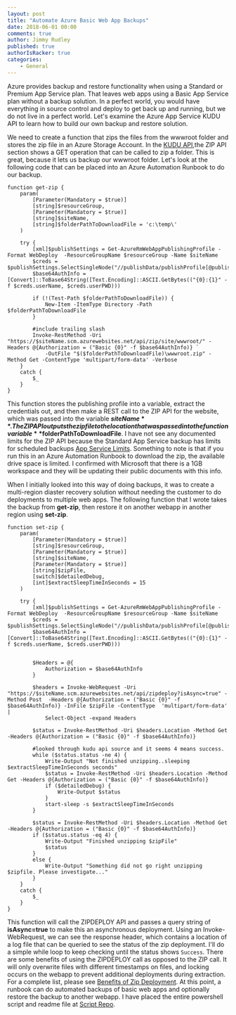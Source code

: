```yaml
---
layout: post
title: "Automate Azure Basic Web App Backups"
date: 2018-06-01 00:00
comments: true
author: Jimmy Rudley
published: true
authorIsRacker: true
categories:
    - General
---
```


Azure provides backup and restore functionality when using a Standard or Premium App Service plan. That leaves web apps using a Basic App Service plan without a backup solution. In a perfect world, you would have everything in source control and deploy to get back up and running, but we do not live in a perfect world. Let's examine the Azure App Service KUDU API to learn how to build our own backup  and restore solution.

<!-- more -->

We need to create a function that zips the files from the wwwroot folder and stores the zip file in an Azure Storage Account. In the [KUDU API](https://github.com/projectkudu/kudu/wiki/REST-API),the ZIP API section shows a GET operation that can be called to zip a folder. This is great, because it lets us backup our wwwroot folder. Let's look at the following code that can be placed into an Azure Automation Runbook to do our backup.

```
function get-zip {
    param( 
        [Parameter(Mandatory = $true)]
        [string]$resourceGroup,
        [Parameter(Mandatory = $true)]
        [string]$siteName,
        [string]$folderPathToDownloadFile = 'c:\temp\'
    )  
    
    try {
        [xml]$publishSettings = Get-AzureRmWebAppPublishingProfile -Format WebDeploy  -ResourceGroupName $resourceGroup -Name $siteName
        $creds = $publishSettings.SelectSingleNode("//publishData/publishProfile[@publishMethod='MSDeploy']")
        $base64AuthInfo = [Convert]::ToBase64String([Text.Encoding]::ASCII.GetBytes(("{0}:{1}" -f $creds.userName, $creds.userPWD)))

        if (!(Test-Path $folderPathToDownloadFile)) {
            New-Item -ItemType Directory -Path $folderPathToDownloadFile
        }

        #include trailing slash
        Invoke-RestMethod -Uri "https://$siteName.scm.azurewebsites.net/api/zip/site/wwwroot/" -Headers @{Authorization = ("Basic {0}" -f $base64AuthInfo)} `
            -OutFile "$($folderPathToDownloadFile)\wwwroot.zip" -Method Get -ContentType 'multipart/form-data' -Verbose
    }
    catch {
        $_ 
    }
}
```
This function stores the publishing profile into a variable, extract the credentials out, and then make a REST call to the ZIP API for the website, which was passed into the variable **$siteName**. The ZIP API outputs the zip file to the location that was passed into the function variable **$folderPathToDownloadFile**. I have not see any documented limits for the ZIP API because the Standard App Service backup has limits for scheduled backups [App Service Limits](https://docs.microsoft.com/en-us/azure/azure-subscription-service-limits#app-service-limits). Something to note is that if you run this in an Azure Automation Runbook to download the zip, the available drive space is limited. I confirmed with Microsoft that there is a 1GB workspace and they will be updating their public documents with this info.

When I initially looked into this way of doing backups, it was to create a multi-region diaster recovery solution without needing the customer to do deployments to multiple web apps. The following function that I wrote takes the backup from **get-zip**, then restore it on another webapp in another region using **set-zip**.

```
function set-zip {
    param( 
        [Parameter(Mandatory = $true)]
        [string]$resourceGroup,
        [Parameter(Mandatory = $true)]
        [string]$siteName,
        [Parameter(Mandatory = $true)]
        [string]$zipFile,
        [switch]$detailedDebug,
        [int]$extractSleepTimeInSeconds = 15
    ) 

    try {      
        [xml]$publishSettings = Get-AzureRmWebAppPublishingProfile -Format WebDeploy  -ResourceGroupName $resourceGroup -Name $siteName
        $creds = $publishSettings.SelectSingleNode("//publishData/publishProfile[@publishMethod='MSDeploy']")
        $base64AuthInfo = [Convert]::ToBase64String([Text.Encoding]::ASCII.GetBytes(("{0}:{1}" -f $creds.userName, $creds.userPWD)))


        $Headers = @{
            Authorization = $base64AuthInfo
        }
      
        $headers = Invoke-WebRequest -Uri "https://$siteName.scm.azurewebsites.net/api/zipdeploy?isAsync=true" -Method Post  -Headers @{Authorization = ("Basic {0}" -f $base64AuthInfo)} -InFile $zipFile -ContentType  'multipart/form-data'  | 
            Select-Object -expand Headers
       
        $status = Invoke-RestMethod -Uri $headers.Location -Method Get -Headers @{Authorization = ("Basic {0}" -f $base64AuthInfo)}
        
        #looked through kudu api source and it seems 4 means success. 
        while ($status.status -ne 4) {   
            Write-Output "Not finished unzipping..sleeping $extractSleepTimeInSeconds seconds"
            $status = Invoke-RestMethod -Uri $headers.Location -Method Get -Headers @{Authorization = ("Basic {0}" -f $base64AuthInfo)} 
            if ($detailedDebug) {
                Write-Output $status
            }
            start-sleep -s $extractSleepTimeInSeconds
        }           
        
        $status = Invoke-RestMethod -Uri $headers.Location -Method Get -Headers @{Authorization = ("Basic {0}" -f $base64AuthInfo)}
        if ($status.status -eq 4) {
            Write-Output "Finished unzipping $zipFile"
            $status
        }
        else {
            Write-Output "Something did not go right unzipping $zipfile. Please investigate..."
        }
    }
    catch {
        $_
    }
}
```
This function will call the ZIPDEPLOY API and passes a query string of **isAsync=true** to make this an asynchronous deployment. Using an Invoke-WebRequest, we can see the response header, which contains a location of a log file that can be queried to see the status of the zip deployment. I'll do a simple while loop to keep checking until the status shows ``Success``. There are some benefits of using the ZIPDEPLOY call as opposed to the ZIP call. It will only overwrite files with different timestamps on files, and locking occurs on the webapp to prevent additional deployments during extraction. For a complete list, please see [Benefits of Zip Deployment](https://github.com/projectkudu/kudu/wiki/Deploying-from-a-zip-file). At this point, a runbook can do automated backups of basic web apps and optionally restore the backup to another webapp. I have placed the entire powershell script and readme file at [Script Repo](https://github.com/jrudley/basicWebAppBackupRestore).
